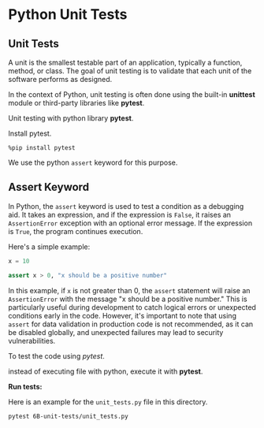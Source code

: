 # Python Unit Tests

## Unit Tests

A unit is the smallest testable part of an application, typically a function, method, or class. The goal of unit testing is to validate that each unit of the software performs as designed.

In the context of Python, unit testing is often done using the built-in **unittest** module or third-party libraries like **pytest**.

Unit testing with python library **pytest**.

Install pytest.

```pip
%pip install pytest
```

We use the python `assert` keyword for this purpose.

## Assert Keyword

In Python, the `assert` keyword is used to test a condition as a debugging aid. It takes an expression, and if the expression is `False`, it raises an `AssertionError` exception with an optional error message. If the expression is `True`, the program continues execution.

Here's a simple example:

```python
x = 10

assert x > 0, "x should be a positive number"
```

In this example, if `x` is not greater than 0, the `assert` statement will raise an `AssertionError` with the message "x should be a positive number." This is particularly useful during development to catch logical errors or unexpected conditions early in the code. However, it's important to note that using `assert` for data validation in production code is not recommended, as it can be disabled globally, and unexpected failures may lead to security vulnerabilities.

To test the code using *pytest*.

instead of executing file with python,
execute it with **pytest**.

**Run tests:**

Here is an example for the `unit_tests.py` file in this directory.

`pytest 6B-unit-tests/unit_tests.py`
